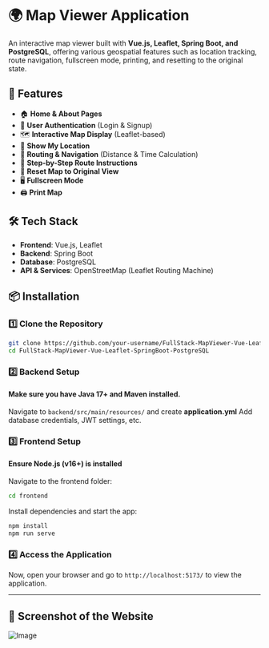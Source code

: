 # 🌍 Map Viewer Application

An interactive map viewer built with **Vue.js, Leaflet, Spring Boot, and PostgreSQL**, offering various geospatial features such as location tracking, route navigation, fullscreen mode, printing, and resetting to the original state.

## 🚀 Features

- 🏠 **Home & About Pages**  
- 🔑 **User Authentication** (Login & Signup)  
- 🗺 **Interactive Map Display** (Leaflet-based)  
- 📌 **Show My Location**  
- 📏 **Routing & Navigation** (Distance & Time Calculation)  
- 📜 **Step-by-Step Route Instructions**  
- 🔄 **Reset Map to Original View**  
- 🖥 **Fullscreen Mode**  
- 🖨 **Print Map**  

## 🛠 Tech Stack

- **Frontend**: Vue.js, Leaflet  
- **Backend**: Spring Boot  
- **Database**: PostgreSQL  
- **API & Services**: OpenStreetMap (Leaflet Routing Machine)  

## 📦 Installation

### 1️⃣ Clone the Repository
```sh
git clone https://github.com/your-username/FullStack-MapViewer-Vue-Leaflet-SpringBoot-PostgreSQL.git
cd FullStack-MapViewer-Vue-Leaflet-SpringBoot-PostgreSQL
```
### 2️⃣ Backend Setup  
#### Make sure you have Java 17+ and Maven installed.

Navigate to `backend/src/main/resources/` and create **application.yml** 
Add database credentials, JWT settings, etc.

### 3️⃣ Frontend Setup
#### Ensure Node.js (v16+) is installed
Navigate to the frontend folder:
```sh
cd frontend
```

Install dependencies and start the app:
```sh
npm install
npm run serve
```


### 4️⃣ Access the Application
Now, open your browser and go to `http://localhost:5173/` to view the application.

---
## 📸 Screenshot of the Website

![Image](https://github.com/user-attachments/assets/1f0d6b23-454d-4cb0-8fb3-6456bc9b0acb)
